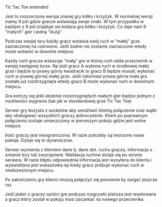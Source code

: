 Tic Tac Toe extended

Jest to rozszerzona wersja znanej gry kółko i krzyżyk.
W normalnej wersji mamy 9 pól gdzie gracze wstawiają swoje znaki.
W tym przypadku w każdym z 9 pól znajduje sie kolejna gra kółko i krzyżyk.
Co daje nam 9 "małych" gier i jedną "dużą".

Podczas swojej tury każdy gracz wstawia swój ruch w "małej" grze zaznaczonej na czerwono.
Jeśli żadne nie zostanie zaznaczone wtedy może wstawić w dowolne miejsce.

Każdy ruch gracza wskazuje "małą" gre w której ruch odda przeciwinik w swojej następnej turze.
Np jeśli gracz A wykona ruch w środkowej małej grze i będzie to prawy górny kwadracik to gracz B będzie musiał,
wykonać ruch w prawej górnej małej grze.
Jeśli natomiast prawa górna mała gra została już rozstrzygnięta wtedy gracz B może wykonać ruch w dowolnym miejscu.

Gra kończy się jeśli ułożenie rozstrzygniętych małych gier będzie jednym z możliwości wygrania (tak jak w standardowej grze Tic Tac Toe)


Serwer gry kożysta z socketów aby umożliwić klientą połączenie oraz wątki aby obsługiwać wszystkich graczy jednocześnie.
Klient po poprawnym połączeniu zostaje umieszczony w pierwszym pokoju gdzie jest wolne miejsce.

Ilość graczy jest nieograniczona. W razie potrzeby są tworzone nowe pokoje. Dzieje się to dynamicznie.

Serwer wymienia z klientem dane tj. dane dot. ruchu gracza, informacja o zmianie tury lub zwycięstwie.
Walidacja ruchów dzieje się po stronie serwera. W razie błędu odpowiednia informacja jest wysyłana do klienta i wyświetlana jest wskazówka np kiedy gracz
próbuje wykonać ruch w niedozwolonym miejscu.

Po zakończeniu gry klienci muszą połączyć się ponownie by zargać jeszcze raz.

Jeśli jeden z graczy opóści gre podczas rozgrywki plansza jest resetowana a gracz który został w pokoju musi zaczekać na nowego przeciwnika. 

